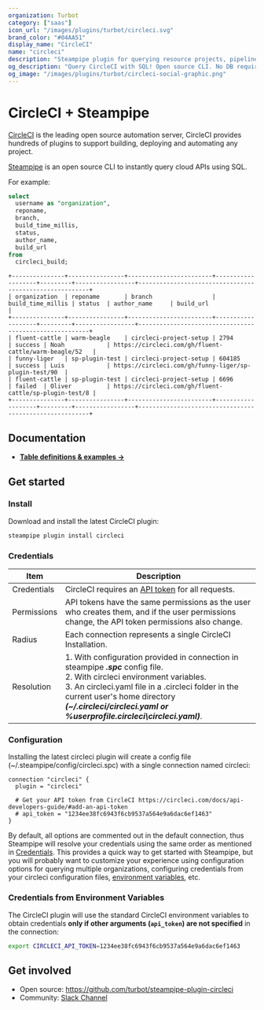 ```yaml
---
organization: Turbot
category: ["saas"]
icon_url: "/images/plugins/turbot/circleci.svg"
brand_color: "#04AA51"
display_name: "CircleCI"
name: "circleci"
description: "Steampipe plugin for querying resource projects, pipelines, builds and more from CircleCI."
og_description: "Query CircleCI with SQL! Open source CLI. No DB required."
og_image: "/images/plugins/turbot/circleci-social-graphic.png"
---
```


# CircleCI + Steampipe

[CircleCI](https://www.circleci.com/) is the leading open source automation server, CircleCI provides hundreds of plugins to support building, deploying and automating any project.

[Steampipe](https://steampipe.io) is an open source CLI to instantly query cloud APIs using SQL.

For example:

```sql
select
  username as "organization",
  reponame,
  branch,
  build_time_millis,
  status,
  author_name,
  build_url
from
  circleci_build;
```

```
+---------------+----------------+------------------------+-------------------+---------+-----------------+--------------------------------------------------------+
| organization  | reponame       | branch                 | build_time_millis | status  | author_name     | build_url                                              |
+---------------+----------------+------------------------+-------------------+---------+-----------------+--------------------------------------------------------+
| fluent-cattle | warm-beagle    | circleci-project-setup | 2794              | success | Noah            | https://circleci.com/gh/fluent-cattle/warm-beagle/52   |
| funny-liger   | sp-plugin-test | circleci-project-setup | 604185            | success | Luis            | https://circleci.com/gh/funny-liger/sp-plugin-test/90  |
| fluent-cattle | sp-plugin-test | circleci-project-setup | 6696              | failed  | Oliver          | https://circleci.com/gh/fluent-cattle/sp-plugin-test/8 |
+---------------+----------------+------------------------+-------------------+---------+-----------------+--------------------------------------------------------+
```

## Documentation

- **[Table definitions & examples →](/plugins/turbot/circleci/tables)**

## Get started

### Install

Download and install the latest CircleCI plugin:

```bash
steampipe plugin install circleci
```

### Credentials

| Item        | Description                                                                                                                                                                                                                                                                                 |
|-------------|---------------------------------------------------------------------------------------------------------------------------------------------------------------------------------------------------------------------------------------------------------------------------------------------|
| Credentials | CircleCI requires an [API token](https://www.circleci.com/doc/book/using/using-credentials/) for all requests.                                                                                                                                                                                 |
| Permissions | API tokens have the same permissions as the user who creates them, and if the user permissions change, the API token permissions also change.                                                                                                                                               |
| Radius      | Each connection represents a single CircleCI Installation.                                                                                                                                                                                                                                   |
| Resolution  | 1. With configuration provided in connection in steampipe _**.spc**_ config file.<br />2. With circleci environment variables.<br />3. An circleci.yaml file in a .circleci folder in the current user's home directory _**(~/.circleci/circleci.yaml or %userprofile\.circleci\circleci.yaml)**_. |

### Configuration

Installing the latest circleci plugin will create a config file (~/.steampipe/config/circleci.spc) with a single connection named circleci:

```hcl
connection "circleci" {
  plugin = "circleci"

  # Get your API token from CircleCI https://circleci.com/docs/api-developers-guide/#add-an-api-token
  # api_token = "1234ee38fc6943f6cb9537a564e9a6dac6ef1463"
}
```

By default, all options are commented out in the default connection, thus Steampipe will resolve your credentials using the same order as mentioned in [Credentials](#credentials). This provides a quick way to get started with Steampipe, but you will probably want to customize your experience using configuration options for querying multiple organizations, configuring credentials from your circleci configuration files, [environment variables](#credentials-from-environment-variables), etc.

### Credentials from Environment Variables

The CircleCI plugin will use the standard CircleCI environment variables to obtain credentials **only if other arguments (`api_token`) are not specified** in the connection:

```sh
export CIRCLECI_API_TOKEN=1234ee38fc6943f6cb9537a564e9a6dac6ef1463
```

## Get involved

- Open source: https://github.com/turbot/steampipe-plugin-circleci
- Community: [Slack Channel](https://steampipe.io/community/join)
